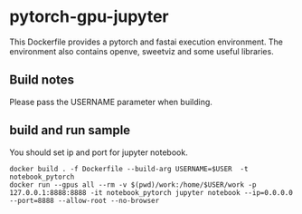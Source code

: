 # pytorch-gpu-jupyter
This Dockerfile provides a pytorch and fastai execution environment. The environment also contains openve, sweetviz and some useful libraries.

## Build notes
Please pass the USERNAME parameter when building.

## build and run sample
You should set ip and port for jupyter notebook.
```
docker build . -f Dockerfile --build-arg USERNAME=$USER  -t notebook_pytorch
docker run --gpus all --rm -v $(pwd)/work:/home/$USER/work -p 127.0.0.1:8888:8888 -it notebook_pytorch jupyter notebook --ip=0.0.0.0 --port=8888 --allow-root --no-browser
```
